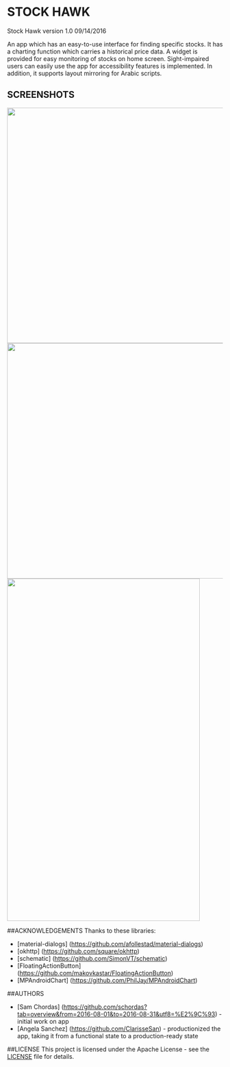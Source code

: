 # STOCK HAWK 
Stock Hawk version 1.0 09/14/2016

An app which has an easy-to-use interface for finding specific stocks. It has a charting function which carries a historical price data. A widget is provided for easy monitoring of stocks on home screen.  Sight-impaired users can easily use the app for accessibility features is implemented. In addition, it supports layout mirroring for Arabic scripts.

## SCREENSHOTS
<img src="https://cloud.githubusercontent.com/assets/16929740/18627364/1e51b730-7e8d-11e6-8ff7-aa8aff925e56.png" width="900" height="550" >
<img src="https://cloud.githubusercontent.com/assets/16929740/18661716/cda1c858-7f49-11e6-8814-823375e63472.png" width="900" height="550" >
<img src="https://cloud.githubusercontent.com/assets/16929740/18661991/d6d2b8e6-7f4a-11e6-9777-685ae196a7f6.png" width="450" height="800" >

##ACKNOWLEDGEMENTS
Thanks to these libraries:
* [material-dialogs] (https://github.com/afollestad/material-dialogs)
* [okhttp] (https://github.com/square/okhttp)
* [schematic] (https://github.com/SimonVT/schematic)
* [FloatingActionButton] (https://github.com/makovkastar/FloatingActionButton)
* [MPAndroidChart] (https://github.com/PhilJay/MPAndroidChart)

##AUTHORS
* [Sam Chordas] (https://github.com/schordas?tab=overview&from=2016-08-01&to=2016-08-31&utf8=%E2%9C%93) - initial work on app
* [Angela Sanchez] (https://github.com/ClarisseSan) - productionized the app, taking it from a functional state to a production-ready state 


##LICENSE
This project is licensed under the Apache License - see the [LICENSE](https://github.com/ClarisseSan/StockHawk/blob/master/license.txt) file for details.




